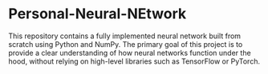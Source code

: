 # Personal-Neural-NEtwork
This repository contains a fully implemented neural network built from scratch using Python and NumPy. The primary goal of this project is to provide a clear understanding of how neural networks function under the hood, without relying on high-level libraries such as TensorFlow or PyTorch.
